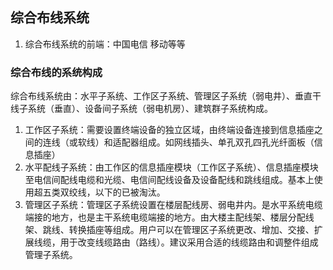 ## 综合布线系统
1. 综合布线系统的前端：中国电信 移动等等

### 综合布线的系统构成
综合布线系统由：水平子系统、工作区子系统、管理区子系统（弱电井）、垂直干线子系统（垂直）、设备间子系统（弱电机房）、建筑群子系统构成。

1. 工作区子系统：需要设置终端设备的独立区域，由终端设备连接到信息插座之间的连线（或软线）和适配器组成。如网线插头、单孔双孔四孔光纤面板（信息插座）
2. 水平配线子系统：由工作区的信息插座模块（工作区子系统）、信息插座模块至电信间配线电缆和光缆、电信间配线设备及设备配线和跳线组成。基本上使用超五类双绞线，以下的已被淘汰。
3. 管理区子系统：管理区子系统设置在楼层配线房、弱电井内。是水平系统电缆端接的地方，也是主干系统电缆端接的地方。由大楼主配线架、楼层分配线架、跳线、转换插座等组成。用户可以在管理区子系统更改、增加、交接、扩展线缆，用于改变线缆路由（路线）。建议采用合适的线缆路由和调整件组成管理子系统。